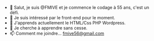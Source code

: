 - 👋 Salut, je suis @FMIVE et je commence le
 codage à 55 ans, c'est un défi.
- 👀 Je suis intéressé par le front-end pour 
 le moment. 
- 🌱 J'apprends actuellement le HTML/Css PHP Wordpress.
- 💞️ Je cherche à apprendre sans cesse.
- 📫 Comment me joindre... fmive56@gmail.com

<!---
FMIVE/FMIVE is a ✨ special ✨ repository because its `README.md` (this file) appears on your GitHub profile.
You can click the Preview link to take a look at your changes.
--->
